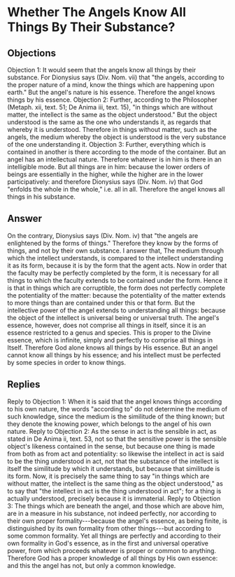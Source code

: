 # Whether The Angels Know All Things By Their Substance?
## Objections
Objection 1: It would seem that the angels know all things by their substance. For Dionysius says (Div. Nom. vii) that "the angels, according to the proper nature of a mind, know the things which are happening upon earth." But the angel's nature is his essence. Therefore the angel knows things by his essence.
Objection 2: Further, according to the Philosopher (Metaph. xii, text. 51; De Anima iii, text. 15), "in things which are without matter, the intellect is the same as the object understood." But the object understood is the same as the one who understands it, as regards that whereby it is understood. Therefore in things without matter, such as the angels, the medium whereby the object is understood is the very substance of the one understanding it.
Objection 3: Further, everything which is contained in another is there according to the mode of the container. But an angel has an intellectual nature. Therefore whatever is in him is there in an intelligible mode. But all things are in him: because the lower orders of beings are essentially in the higher, while the higher are in the lower participatively: and therefore Dionysius says (Div. Nom. iv) that God "enfolds the whole in the whole," i.e. all in all. Therefore the angel knows all things in his substance.
## Answer
On the contrary, Dionysius says (Div. Nom. iv) that "the angels are enlightened by the forms of things." Therefore they know by the forms of things, and not by their own substance.
I answer that, The medium through which the intellect understands, is compared to the intellect understanding it as its form, because it is by the form that the agent acts. Now in order that the faculty may be perfectly completed by the form, it is necessary for all things to which the faculty extends to be contained under the form. Hence it is that in things which are corruptible, the form does not perfectly complete the potentiality of the matter: because the potentiality of the matter extends to more things than are contained under this or that form. But the intellective power of the angel extends to understanding all things: because the object of the intellect is universal being or universal truth. The angel's essence, however, does not comprise all things in itself, since it is an essence restricted to a genus and species. This is proper to the Divine essence, which is infinite, simply and perfectly to comprise all things in Itself. Therefore God alone knows all things by His essence. But an angel cannot know all things by his essence; and his intellect must be perfected by some species in order to know things.
## Replies
Reply to Objection 1: When it is said that the angel knows things according to his own nature, the words "according to" do not determine the medium of such knowledge, since the medium is the similitude of the thing known; but they denote the knowing power, which belongs to the angel of his own nature.
Reply to Objection 2: As the sense in act is the sensible in act, as stated in De Anima ii, text. 53, not so that the sensitive power is the sensible object's likeness contained in the sense, but because one thing is made from both as from act and potentiality: so likewise the intellect in act is said to be the thing understood in act, not that the substance of the intellect is itself the similitude by which it understands, but because that similitude is its form. Now, it is precisely the same thing to say "in things which are without matter, the intellect is the same thing as the object understood," as to say that "the intellect in act is the thing understood in act"; for a thing is actually understood, precisely because it is immaterial.
Reply to Objection 3: The things which are beneath the angel, and those which are above him, are in a measure in his substance, not indeed perfectly, nor according to their own proper formality---because the angel's essence, as being finite, is distinguished by its own formality from other things---but according to some common formality. Yet all things are perfectly and according to their own formality in God's essence, as in the first and universal operative power, from which proceeds whatever is proper or common to anything. Therefore God has a proper knowledge of all things by His own essence: and this the angel has not, but only a common knowledge.